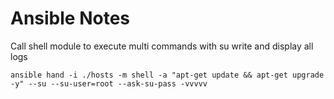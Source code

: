 # Ansible Notes

Call shell module to execute multi commands with su write and display all logs

    ansible hand -i ./hosts -m shell -a "apt-get update && apt-get upgrade -y" --su --su-user=root --ask-su-pass -vvvvv
